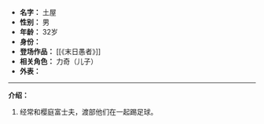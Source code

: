 
- **名字：** 土屋
- **性别：** 男
- **年龄：** 32岁
- **身份：** 
- **登场作品：** [[《末日愚者》]]
- **相关角色：** 力奇（儿子）
- **外表：** 

---

**介绍：** 

1. 经常和樱庭富士夫，渡部他们在一起踢足球。
